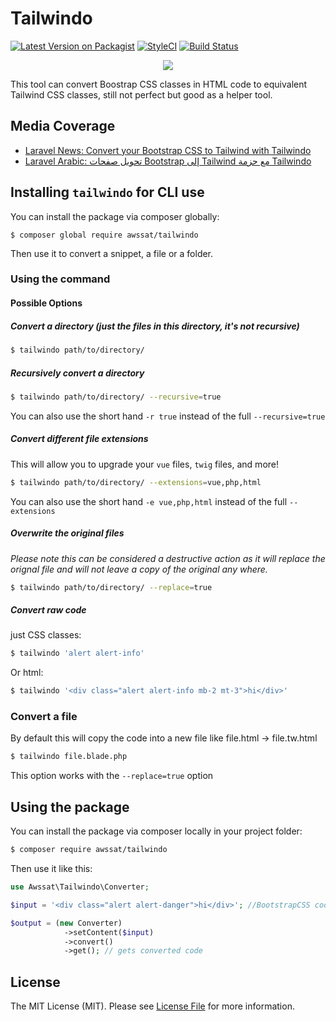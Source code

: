 # Tailwindo

[![Latest Version on Packagist](https://img.shields.io/packagist/v/awssat/tailwindo.svg?style=flat-square)](https://packagist.org/packages/awssat/tailwindo)
[![StyleCI](https://styleci.io/repos/110390721/shield?branch=master)](https://styleci.io/repos/110390721)
[![Build Status](https://img.shields.io/travis/awssat/tailwindo/master.svg?style=flat-square)](https://travis-ci.org/awssat/tailwindo)


<p align="center">
  <img src="https://pbs.twimg.com/media/DQ-mDgSX0AUpCPL.png">
</p>
                                                                         


This tool can convert Boostrap CSS classes in HTML code to equivalent Tailwind CSS classes, still not perfect but good as a helper tool.

## Media Coverage 
- [Laravel News: Convert your Bootstrap CSS to Tailwind with Tailwindo](https://laravel-news.com/tailwindo)
- [Laravel Arabic: تحويل صفحات Bootstrap إلى Tailwind مع حزمة Tailwindo](https://laravel-ar.com/article/37/%D8%AA%D8%AD%D9%88%D9%8A%D9%84-%D8%B5%D9%81%D8%AD%D8%A7%D8%AA-bootstrap-%D8%A5%D9%84%D9%89-tailwind-%D9%85%D8%B9-%D8%AD%D8%B2%D9%85%D8%A9-tailwindo)

## Installing `tailwindo` for CLI use

You can install the package via composer globally:

`$ composer global require awssat/tailwindo`

Then use it to convert a snippet, a file or a folder.

### Using the command

#### Possible Options
##### Convert a directory (just the files in this directory, it's not recursive)
```bash
$ tailwindo path/to/directory/ 
```
##### Recursively convert a directory
```bash
$ tailwindo path/to/directory/ --recursive=true
```
You can also use the short hand `-r true` instead of the full `--recursive=true`

##### Convert different file extensions
This will allow you to upgrade your `vue` files, `twig` files, and more!
```bash
$ tailwindo path/to/directory/ --extensions=vue,php,html
```
You can also use the short hand `-e vue,php,html` instead of the full `--extensions`

##### Overwrite the original files
_Please note this can be considered a destructive action as it will replace the orignal file and will not leave a copy of the original any where._
```bash
$ tailwindo path/to/directory/ --replace=true
```

##### Convert raw code
just CSS classes:

```bash
$ tailwindo 'alert alert-info'
```

Or html:

```bash
$ tailwindo '<div class="alert alert-info mb-2 mt-3">hi</div>'
```

### Convert a file
By default this will copy the code into a new file like file.html -> file.tw.html
```bash
$ tailwindo file.blade.php
```
This option works with the `--replace=true` option

## Using the package

You can install the package via composer locally in your project folder:

```bash 
$ composer require awssat/tailwindo
```

Then use it like this: 

```php
use Awssat\Tailwindo\Converter;

$input = '<div class="alert alert-danger">hi</div>'; //BootstrapCSS code

$output = (new Converter)
            ->setContent($input)
            ->convert()
            ->get(); // gets converted code
```


## License
The MIT License (MIT). Please see [License File](LICENSE.md) for more information.
